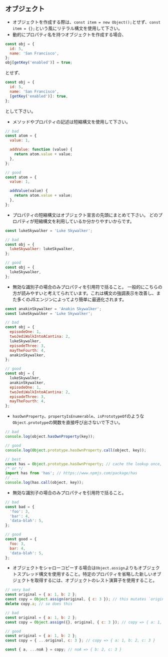 ## オブジェクト

* オブジェクトを作成する際は、`const item = new Object();`とせず、`const item = {};`という風にリテラル構文を使用して下さい。
* 動的にプロパティ名を持つオブジェクトを作成する場合、
```js
const obj = {
  id: 5,
  name: 'San Francisco',
};
obj[getKey('enabled')] = true;
```
とせず、
```js
const obj = {
  id: 5,
  name: 'San Francisco',
  [getKey('enabled')]: true,
};
```
として下さい。
* メソッドやプロパティの記述は短縮構文を使用して下さい。
```js
// bad
const atom = {
  value: 1,

  addValue: function (value) {
    return atom.value + value;
  },
};

// good
const atom = {
  value: 1,

  addValue(value) {
    return atom.value + value;
  },
};
```
* プロパティの短縮構文はオブジェクト宣言の先頭にまとめて下さい。
どのプロパティが短縮構文を利用しているか分かりやすいからです。
```js
const lukeSkywalker = 'Luke Skywalker';

// bad
const obj = {
  lukeSkywalker: lukeSkywalker,
};

// good
const obj = {
  lukeSkywalker,
};
```
* 無効な識別子の場合のみプロパティを引用符で括ること。
一般的にこちらの方が読みやすいと考えてられています。これは構文の強調表示を改善し、また多くのJSエンジンによってより簡単に最適化されます。
```js
const anakinSkywalker = 'Anakin Skywalker';
const lukeSkywalker = 'Luke Skywalker';

// bad
const obj = {
  episodeOne: 1,
  twoJediWalkIntoACantina: 2,
  lukeSkywalker,
  episodeThree: 3,
  mayTheFourth: 4,
  anakinSkywalker,
};

// good
const obj = {
  lukeSkywalker,
  anakinSkywalker,
  episodeOne: 1,
  twoJediWalkIntoACantina: 2,
  episodeThree: 3,
  mayTheFourth: 4,
};
```
* `hasOwnProperty`、`propertyIsEnumerable`、`isPrototypeOf`のような`Object.prototype`の関数を直接呼び出さないで下さい。
```js
// bad
console.log(object.hasOwnProperty(key));

// good
console.log(Object.prototype.hasOwnProperty.call(object, key));

// best
const has = Object.prototype.hasOwnProperty; // cache the lookup once, in module scope.
/* or */
import has from 'has'; // https://www.npmjs.com/package/has
// ...
console.log(has.call(object, key));
```
* 無効な識別子の場合のみプロパティを引用符で括ること。
```js
// bad
const bad = {
  'foo': 3,
  'bar': 4,
  'data-blah': 5,
};

// good
const good = {
  foo: 3,
  bar: 4,
  'data-blah': 5,
};
```
* オブジェクトをシャローコピーする場合は`Object.assign`よりもオブジェクトスプレッド構文を使用すること。特定のプロパティを省略した新しいオブジェクトを取得するには、オブジェクトのレスト演算子を使用すること。
```js
// very bad
const original = { a: 1, b: 2 };
const copy = Object.assign(original, { c: 3 }); // this mutates `original` ಠ_ಠ
delete copy.a; // so does this

// bad
const original = { a: 1, b: 2 };
const copy = Object.assign({}, original, { c: 3 }); // copy => { a: 1, b: 2, c: 3 }

// good
const original = { a: 1, b: 2 };
const copy = { ...original, c: 3 }; // copy => { a: 1, b: 2, c: 3 }

const { a, ...noA } = copy; // noA => { b: 2, c: 3 }
```